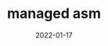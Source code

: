 ---
title: managed asm
date: 2022-01-17
tags: [gcp, service-mesh, kubernetes]
description: let's see how the managed asm is a game changer for your day-2 operations with istio/asm
draft: true
aliases:
    - /managed-asm/
---